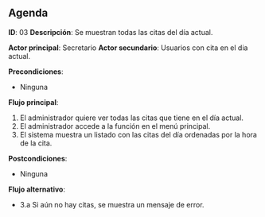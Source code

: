 ## Agenda
**ID**: 03
**Descripción**: Se muestran todas las citas del día actual.

**Actor principal**: Secretario
**Actor secundario**: Usuarios con cita en el dia actual.

**Precondiciones**:
* Ninguna

**Flujo principal**:
1. El administrador quiere ver todas las citas que tiene en el día actual.
1. El administrador accede a la función en el menú principal.
1. El sistema muestra un listado con las citas del día ordenadas por la hora de la cita.

**Postcondiciones**:
* Ninguna

**Flujo alternativo**:
* 3.a Si aún no hay citas, se muestra un mensaje de error.
